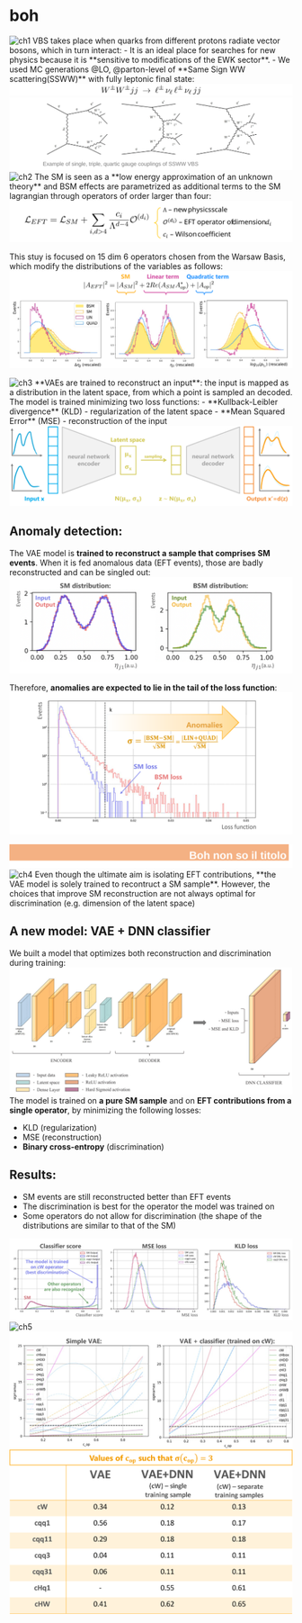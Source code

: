 # boh
<img src="./docs/assets/images/ch1" alt="ch1"> 
VBS takes place when quarks from different protons radiate vector bosons, which in turn interact:
- It is an ideal place for searches for new physics because it is **sensitive to modifications of the EWK sector**.
- We used MC generations @LO, @parton-level of **Same Sign WW scattering(SSWW)** with fully leptonic final state:

<img src="./docs/assets/images/ssww.png" alt="ssww">
<img src="./docs/assets/images/feynman.svg" alt="feynman">

<img src="./docs/assets/images/ch2" alt="ch2"> 
The SM is seen as a **low energy approximation of an unknown theory** and BSM effects are parametrized as additional terms to the SM lagrangian through operators of order larger than four:

<img src="./docs/assets/images/LEFT.svg" alt="LEFT">

This stuy is focused on 15 dim 6 operators chosen from the Warsaw Basis, which modify the distributions of the variables as follows:
<img src="./docs/assets/images/EFTcontrib.png" alt="EFTcontrib">


<img src="./docs/assets/images/ch3" alt="ch3"> 
**VAEs are trained to reconstruct an input**: the input is mapped as a distribution in the latent space, from which a point is sampled an decoded.  
The model is trained minimizing two loss functions:
- **Kullback-Leibler divergence** (KLD) - regularization of the latent space
- **Mean Squared Error** (MSE) - reconstruction of the input

<img src="./docs/assets/images/vae_mechanism.png" alt="vae_mechanism">

## Anomaly detection:
The VAE model is **trained to reconstruct a sample that comprises SM events**. When it is fed anomalous data (EFT events), those are badly reconstructed and can be singled out:
<img src="./docs/assets/images/inout.png" alt="inout">

Therefore, **anomalies are expected to lie in the tail of the loss function**:
<img src="./docs/assets/images/lossAD.png" alt="lossAD">

<img src="./docs/assets/images/chapter_boh.svg" alt="ch3">

<img src="./docs/assets/images/ch4" alt="ch4"> 
Even though the ultimate aim is isolating EFT contributions, **the VAE model is solely trained to recontruct a SM sample**. However, the choices that improve SM reconstruction are not always optimal for discrimination (e.g. dimension of the latent space)

## A new model: VAE + DNN classifier
We built a model that optimizes both reconstruction and discrimination during training:
<img src="./docs/assets/images/full_model.png" alt="full_model">  
The model is trained on **a pure SM sample** and on **EFT contributions from a single operator**, by minimizing the following losses:
- KLD (regularization)
- MSE (reconstruction)
- **Binary cross-entropy** (discrimination)

## Results:
- SM events are still reconstructed better than EFT events 
- The discrimination is best for the operator the model was trained on
- Some operators do not allow for discrimination (the shape of the distributions are similar to that of the SM)
     
<img src="./docs/assets/images/out_result.png" alt="out_result"> 

<img src="./docs/assets/images/ch5" alt="ch5"> 
<img src="./docs/assets/images/sigmamax.png" alt="sigmamax"> 
<img src="./docs/assets/images/cop.png" alt="cop"> 

